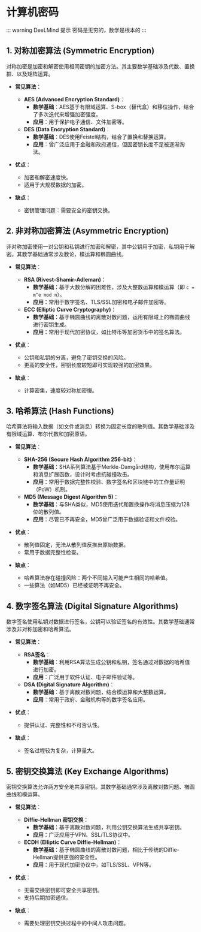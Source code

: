 # 计算机密码

::: warning DeeLMind 提示
密码是无穷的，数学是根本的
:::

<DocsAD/>

## 1. 对称加密算法 (Symmetric Encryption)

对称加密是加密和解密使用相同密钥的加密方法。其主要数学基础涉及代数、置换群、以及矩阵运算。

- **常见算法**：
  - **AES (Advanced Encryption Standard)**：
    - **数学基础**：AES基于有限域运算、S-box（替代盒）和移位操作，结合了多次迭代来增强加密强度。
    - **应用**：用于保护电子通信、文件加密等。
  - **DES (Data Encryption Standard)**：
    - **数学基础**：DES使用Feistel结构，结合了置换和替换运算。
    - **应用**：曾广泛应用于金融和政府通信，但因密钥长度不足被逐渐淘汰。

- **优点**：
  - 加密和解密速度快。
  - 适用于大规模数据的加密。

- **缺点**：
  - 密钥管理问题：需要安全的密钥交换。
  
## 2. 非对称加密算法 (Asymmetric Encryption)

非对称加密使用一对公钥和私钥进行加密和解密，其中公钥用于加密，私钥用于解密。其数学基础通常涉及数论、模运算和椭圆曲线。

- **常见算法**：
  - **RSA (Rivest-Shamir-Adleman)**：
    - **数学基础**：基于大数分解的困难性，涉及大整数运算和模运算（即 `c = m^e mod n`）。
    - **应用**：常用于数字签名、TLS/SSL加密和电子邮件加密等。
  - **ECC (Elliptic Curve Cryptography)**：
    - **数学基础**：基于椭圆曲线的离散对数问题，运用有限域上的椭圆曲线进行密钥生成。
    - **应用**：常用于现代加密协议，如比特币等加密货币中的签名算法。

- **优点**：
  - 公钥和私钥的分离，避免了密钥交换的风险。
  - 更高的安全性，密钥长度较短即可实现较强的加密效果。

- **缺点**：
  - 计算密集，速度较对称加密慢。
  
## 3. 哈希算法 (Hash Functions)

哈希算法将输入数据（如文件或消息）转换为固定长度的散列值。其数学基础涉及有限域运算、布尔代数和加密原语。

- **常见算法**：
  - **SHA-256 (Secure Hash Algorithm 256-bit)**：
    - **数学基础**：SHA系列算法基于Merkle-Damgård结构，使用布尔运算和消息扩展函数，设计时考虑抗碰撞攻击。
    - **应用**：常用于数据完整性校验、数字签名和区块链中的工作量证明（PoW）机制。
  - **MD5 (Message Digest Algorithm 5)**：
    - **数学基础**：与SHA类似，MD5使用迭代和置换操作将消息压缩为128位的散列值。
    - **应用**：尽管已不再安全，MD5曾广泛用于数据验证和文件校验。

- **优点**：
  - 散列值固定，无法从散列值反推出原始数据。
  - 常用于数据完整性检查。

- **缺点**：
  - 哈希算法存在碰撞风险：两个不同输入可能产生相同的哈希值。
  - 一些算法（如MD5）已经被证明不再安全。

## 4. 数字签名算法 (Digital Signature Algorithms)

数字签名使用私钥对数据进行签名，公钥可以验证签名的有效性。其数学基础通常涉及非对称加密和哈希算法。

- **常见算法**：
  - **RSA签名**：
    - **数学基础**：利用RSA算法生成公钥和私钥，签名通过对数据的哈希值进行加密。
    - **应用**：广泛用于软件认证、电子邮件验证等。
  - **DSA (Digital Signature Algorithm)**：
    - **数学基础**：基于离散对数问题，结合模运算和大整数运算。
    - **应用**：常用于政府、金融机构等的数字签名应用。

- **优点**：
  - 提供认证、完整性和不可否认性。
  
- **缺点**：
  - 签名过程较为复杂，计算量大。

## 5. 密钥交换算法 (Key Exchange Algorithms)

密钥交换算法允许两方安全地共享密钥。其数学基础通常涉及离散对数问题、椭圆曲线和模运算。

- **常见算法**：
  - **Diffie-Hellman 密钥交换**：
    - **数学基础**：基于离散对数问题，利用公钥交换算法生成共享密钥。
    - **应用**：广泛应用于VPN、SSL/TLS协议中。
  - **ECDH (Elliptic Curve Diffie-Hellman)**：
    - **数学基础**：基于椭圆曲线的离散对数问题，相比于传统的Diffie-Hellman提供更强的安全性。
    - **应用**：用于现代加密协议中，如TLS/SSL、VPN等。

- **优点**：
  - 无需交换密钥即可安全共享密钥。
  - 支持后期加密通信。

- **缺点**：
  - 需要处理密钥交换过程中的中间人攻击问题。